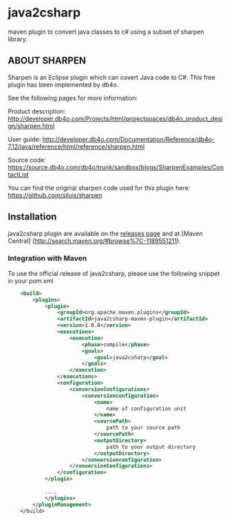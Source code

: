 java2csharp
===========

maven plugin to convert java classes to c# using a subset of sharpen library.



ABOUT SHARPEN
-------------

Sharpen is an Eclipse plugin which can covert Java code to C#.
This free plugin has been implemented by db4o.

See the following pages for more information:

Product description:
http://developer.db4o.com/Projects/html/projectspaces/db4o_product_design/sharpen.html

User guide:
http://developer.db4o.com/Documentation/Reference/db4o-7.12/java/reference/html/reference/sharpen.html

Source code:
https://source.db4o.com/db4o/trunk/sandbox/blogs/SharpenExamples/ContactList


You can find the original sharpen code used for this plugin here:
https://github.com/slluis/sharpen


## Installation

java2csharp plugin are available on the [releases page](https://github.com/codejuicer/java2csharp/releases) and at [Maven Central] (http://search.maven.org/#browse%7C-1189551211).

### Integration with Maven

To use the official release of java2csharp, please use the following snippet in your pom.xml

```xml
    <build>
		<plugins>
			<plugin>
				<groupId>org.apache.maven.plugins</groupId>
				<artifactId>java2csharp-maven-plugin</artifactId>
				<version>1.0.0</version>
				<executions>
					<execution>
						<phase>compile</phase>
						<goals>
							<goal>java2csharp</goal>
						</goals>
					</execution>
				</executions>
				<configuration>
					<conversionConfigurations>
						<conversionconfiguration>
							<name>
								name of configuration unit
							</name>
							<sourcePath>
								path to your source path
							</sourcePath>
							<outputDirectory>
								path to your output directory
							</outputDirectory>
						</conversionconfiguration>
					</conversionConfigurations>
				</configuration>
			</plugin>
			
			....
			</plugins>
		</pluginManagement>
	</build>
```
